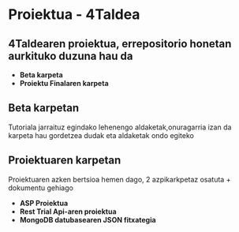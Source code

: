 Proiektua - 4Taldea
==
4Taldearen proiektua, errepositorio honetan aurkituko duzuna hau da
--
* **Beta karpeta**  
* **Proiektu Finalaren karpeta**

Beta karpetan
--
Tutoriala jarraituz egindako lehenengo aldaketak,onuragarria izan da karpeta hau gordetzea dudak eta aldaketak ondo egiteko

Proiektuaren karpetan
--
Proiektuaren azken bertsioa hemen dago, 2 azpikarkpetaz osatuta + dokumentu gehiago
* **ASP Proiektua**  
* **Rest Trial Api-aren proiektua**
* **MongoDB datubasearen JSON fitxategia**

	

